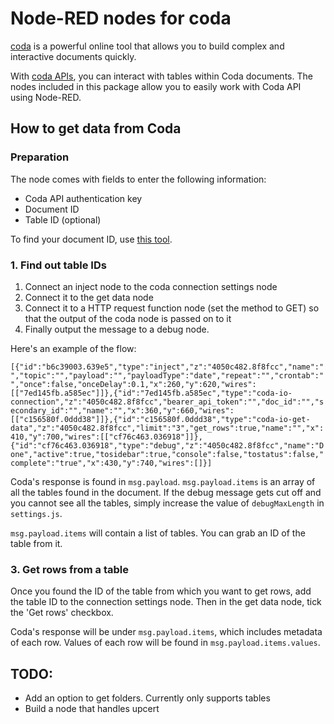 # Node-RED nodes for coda

[coda](https://coda.io/ "coda") is a powerful  online tool that allows you to build complex and interactive documents quickly.

With [coda APIs](https://coda.io/developers/apis/v1beta1 "coda.io APIs"), you can interact with tables within Coda documents. The nodes included in this package allow you to easily work with Coda API using Node-RED.

## How to get data from Coda
### Preparation
The node comes with fields to enter the following information:
  - Coda API authentication key
  - Document ID
  - Table ID (optional)

To find your document ID, use [this tool](https://coda.io/developers/apis/v1beta1#doc-ids).

### 1. Find out table IDs
1. Connect an inject node to the coda connection settings node
2. Connect it to the get data node
3. Connect it to a HTTP request function node (set the method to GET) so that the output of the coda node is passed on to it
4. Finally output the message to a debug node.

Here's an example of the flow:

```[{"id":"b6c39003.639e5","type":"inject","z":"4050c482.8f8fcc","name":"","topic":"","payload":"","payloadType":"date","repeat":"","crontab":"","once":false,"onceDelay":0.1,"x":260,"y":620,"wires":[["7ed145fb.a585ec"]]},{"id":"7ed145fb.a585ec","type":"coda-io-connection","z":"4050c482.8f8fcc","bearer_api_token":"","doc_id":"","secondary_id":"","name":"","x":360,"y":660,"wires":[["c156580f.0ddd38"]]},{"id":"c156580f.0ddd38","type":"coda-io-get-data","z":"4050c482.8f8fcc","limit":"3","get_rows":true,"name":"","x":410,"y":700,"wires":[["cf76c463.036918"]]},{"id":"cf76c463.036918","type":"debug","z":"4050c482.8f8fcc","name":"Done","active":true,"tosidebar":true,"console":false,"tostatus":false,"complete":"true","x":430,"y":740,"wires":[]}]```

Coda's response is found in `msg.payload`. `msg.payload.items` is an array of all the tables found in the document. If the debug message gets cut off and you cannot see all the tables, simply increase the value of `debugMaxLength` in `settings.js`.

 `msg.payload.items` will contain a list of tables. You can grab an ID of the table from it.


### 3. Get rows from a table
Once you found the ID of the table from which you want to get rows, add the table ID to the connection settings node. Then in the get data node, tick the 'Get rows' checkbox.

Coda's response will be under `msg.payload.items`, which includes metadata of each row. Values of each row will be found in `msg.payload.items.values`.


## TODO:
- Add an option to get folders. Currently only supports tables
- Build a node that handles upcert
